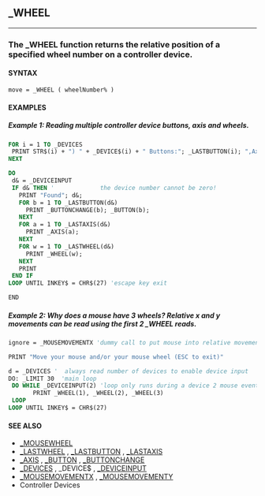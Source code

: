 ## _WHEEL
---

### The _WHEEL function returns the relative position of a specified wheel number on a controller device.

#### SYNTAX

`move = _WHEEL ( wheelNumber% )`

#### EXAMPLES
##### Example 1: Reading multiple controller device buttons, axis and wheels.
```vb
FOR i = 1 TO _DEVICES
 PRINT STR$(i) + ") " + _DEVICE$(i) + " Buttons:"; _LASTBUTTON(i); ",Axis:"; _LASTAXIS(i); ",Wheel:"; _LASTWHEEL(i)
NEXT

DO
 d& = _DEVICEINPUT
 IF d& THEN '             the device number cannot be zero!
   PRINT "Found"; d&;
   FOR b = 1 TO _LASTBUTTON(d&)
     PRINT _BUTTONCHANGE(b); _BUTTON(b);
   NEXT
   FOR a = 1 TO _LASTAXIS(d&)
     PRINT _AXIS(a);
   NEXT
   FOR w = 1 TO _LASTWHEEL(d&)
     PRINT _WHEEL(w);
   NEXT
   PRINT
 END IF
LOOP UNTIL INKEY$ = CHR$(27) 'escape key exit

END
```
  
##### Example 2: Why does a mouse have 3 wheels? Relative x and y movements can be read using the first 2 _WHEEL reads.
```vb
ignore = _MOUSEMOVEMENTX 'dummy call to put mouse into relative movement mode

PRINT "Move your mouse and/or your mouse wheel (ESC to exit)"

d = _DEVICES '  always read number of devices to enable device input
DO: _LIMIT 30  'main loop
 DO WHILE _DEVICEINPUT(2) 'loop only runs during a device 2 mouse event
       PRINT _WHEEL(1), _WHEEL(2), _WHEEL(3)
 LOOP
LOOP UNTIL INKEY$ = CHR$(27)
```
  


#### SEE ALSO
* [_MOUSEWHEEL](./_MOUSEWHEEL.md)
* [_LASTWHEEL](./_LASTWHEEL.md) , [_LASTBUTTON](./_LASTBUTTON.md) , [_LASTAXIS](./_LASTAXIS.md)
* [_AXIS](./_AXIS.md) , [_BUTTON](./_BUTTON.md) , [_BUTTONCHANGE](./_BUTTONCHANGE.md)
* [_DEVICES](./_DEVICES.md) , _DEVICE$ , [_DEVICEINPUT](./_DEVICEINPUT.md)
* [_MOUSEMOVEMENTX](./_MOUSEMOVEMENTX.md) , [_MOUSEMOVEMENTY](./_MOUSEMOVEMENTY.md)
* Controller Devices
